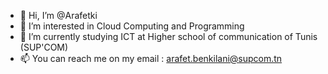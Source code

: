 - 👋 Hi, I’m @Arafetki
- 👀 I’m interested in Cloud Computing and Programming
- 🌱 I’m currently studying ICT  at Higher school of communication of Tunis (SUP'COM)
- 📫 You can reach me on my email : arafet.benkilani@supcom.tn

<!---
Arafetki/Arafetki is a ✨ special ✨ repository because its `README.md` (this file) appears on your GitHub profile.
You can click the Preview link to take a look at your changes.
--->
